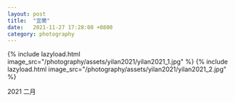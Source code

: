 ```yaml
---
layout: post
title:  "宜蘭"
date:   2021-11-27 17:28:08 +0800 
category: photography
---
```


{% include lazyload.html image_src="/photography/assets/yilan2021/yilan2021_1.jpg" %}
{% include lazyload.html image_src="/photography/assets/yilan2021/yilan2021_2.jpg" %}

2021 二月

